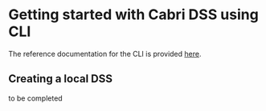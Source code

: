 # Getting started with Cabri DSS using CLI

The reference documentation for the CLI is provided [here](cliref.md).

## Creating a local DSS

to be completed 